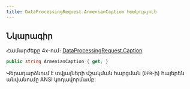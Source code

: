 ```yaml
---
title: DataProcessingRequest.ArmenianCaption հատկություն
---
```


## Նկարագիր

Համարժեքը 4x-ում։ [DataProcessingRequest.Caption](https://armsoft.github.io/as4x-docs/HTM/ProgrGuide/Functions/DataProcessingRequest.html#caption)

```c#
public string ArmenianCaption { get; }
```

Վերադարձնում է տվյալների մշակման հարցման (`DPR`-ի) հայերեն անվանումը ANSI կոդավորմամբ:
